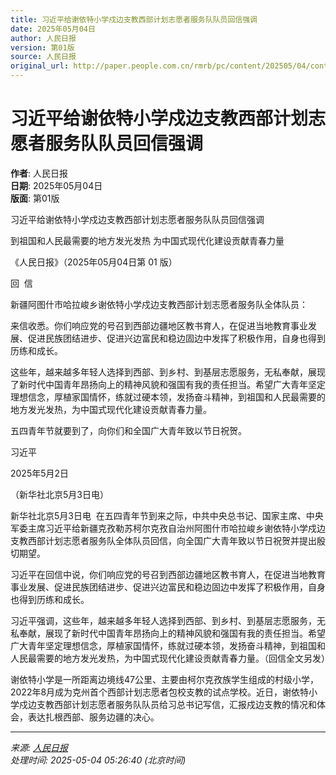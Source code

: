 ```yaml
---
title: 习近平给谢依特小学戍边支教西部计划志愿者服务队队员回信强调
date: 2025年05月04日
author: 人民日报
version: 第01版
source: 人民日报
original_url: http://paper.people.com.cn/rmrb/pc/content/202505/04/content_30071118.html
---
```


# 习近平给谢依特小学戍边支教西部计划志愿者服务队队员回信强调

**作者**: 人民日报  
**日期**: 2025年05月04日  
**版面**: 第01版  

习近平给谢依特小学戍边支教西部计划志愿者服务队队员回信强调

到祖国和人民最需要的地方发光发热  为中国式现代化建设贡献青春力量

《人民日报》（2025年05月04日第 01 版）

回  信

新疆阿图什市哈拉峻乡谢依特小学戍边支教西部计划志愿者服务队全体队员：

来信收悉。你们响应党的号召到西部边疆地区教书育人，在促进当地教育事业发展、促进民族团结进步、促进兴边富民和稳边固边中发挥了积极作用，自身也得到历练和成长。

这些年，越来越多年轻人选择到西部、到乡村、到基层志愿服务，无私奉献，展现了新时代中国青年昂扬向上的精神风貌和强国有我的责任担当。希望广大青年坚定理想信念，厚植家国情怀，练就过硬本领，发扬奋斗精神，到祖国和人民最需要的地方发光发热，为中国式现代化建设贡献青春力量。

五四青年节就要到了，向你们和全国广大青年致以节日祝贺。

习近平

2025年5月2日

（新华社北京5月3日电）

新华社北京5月3日电  在五四青年节到来之际，中共中央总书记、国家主席、中央军委主席习近平给新疆克孜勒苏柯尔克孜自治州阿图什市哈拉峻乡谢依特小学戍边支教西部计划志愿者服务队全体队员回信，向全国广大青年致以节日祝贺并提出殷切期望。

习近平在回信中说，你们响应党的号召到西部边疆地区教书育人，在促进当地教育事业发展、促进民族团结进步、促进兴边富民和稳边固边中发挥了积极作用，自身也得到历练和成长。

习近平强调，这些年，越来越多年轻人选择到西部、到乡村、到基层志愿服务，无私奉献，展现了新时代中国青年昂扬向上的精神风貌和强国有我的责任担当。希望广大青年坚定理想信念，厚植家国情怀，练就过硬本领，发扬奋斗精神，到祖国和人民最需要的地方发光发热，为中国式现代化建设贡献青春力量。（回信全文另发）

谢依特小学是一所距离边境线47公里、主要由柯尔克孜族学生组成的村级小学，2022年8月成为克州首个西部计划志愿者包校支教的试点学校。近日，谢依特小学戍边支教西部计划志愿者服务队队员给习总书记写信，汇报戍边支教的情况和体会，表达扎根西部、服务边疆的决心。

---

*来源: [人民日报](http://paper.people.com.cn/rmrb/pc/content/202505/04/content_30071118.html)*  
*处理时间: 2025-05-04 05:26:40 (北京时间)*
